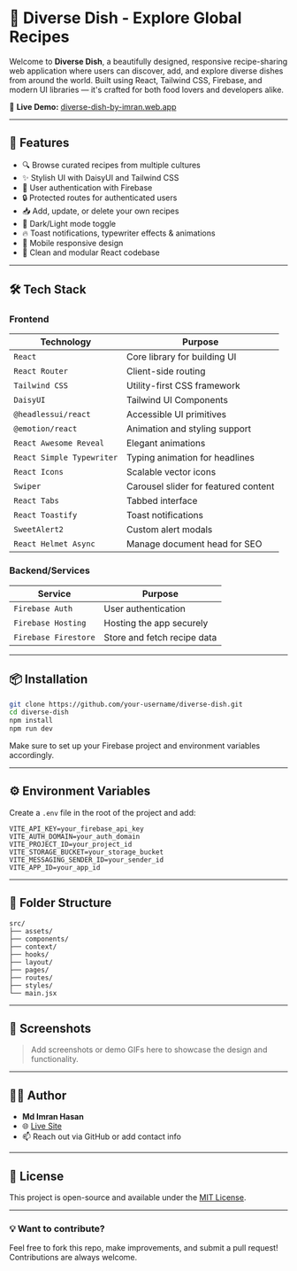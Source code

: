 # 🍲 Diverse Dish - Explore Global Recipes

Welcome to **Diverse Dish**, a beautifully designed, responsive recipe-sharing web application where users can discover, add, and explore diverse dishes from around the world. Built using React, Tailwind CSS, Firebase, and modern UI libraries — it's crafted for both food lovers and developers alike.

🔗 **Live Demo:** [diverse-dish-by-imran.web.app](https://diverse-dish-by-imran.web.app/)

---

## 🚀 Features

- 🔍 Browse curated recipes from multiple cultures  
- ✨ Stylish UI with DaisyUI and Tailwind CSS  
- 👥 User authentication with Firebase  
- 🔒 Protected routes for authenticated users  
- 📥 Add, update, or delete your own recipes  
- 🌙 Dark/Light mode toggle  
- 🔥 Toast notifications, typewriter effects & animations  
- 📱 Mobile responsive design  
- 🧠 Clean and modular React codebase  

---

## 🛠️ Tech Stack

### Frontend

| Technology                | Purpose                                      |
|---------------------------|----------------------------------------------|
| `React`                   | Core library for building UI                |
| `React Router`            | Client-side routing                         |
| `Tailwind CSS`            | Utility-first CSS framework                 |
| `DaisyUI`                 | Tailwind UI Components                      |
| `@headlessui/react`       | Accessible UI primitives                    |
| `@emotion/react`          | Animation and styling support               |
| `React Awesome Reveal`    | Elegant animations                          |
| `React Simple Typewriter` | Typing animation for headlines              |
| `React Icons`             | Scalable vector icons                       |
| `Swiper`                  | Carousel slider for featured content        |
| `React Tabs`              | Tabbed interface                            |
| `React Toastify`          | Toast notifications                         |
| `SweetAlert2`             | Custom alert modals                         |
| `React Helmet Async`      | Manage document head for SEO                |

### Backend/Services

| Service             | Purpose                               |
|---------------------|----------------------------------------|
| `Firebase Auth`     | User authentication                   |
| `Firebase Hosting`  | Hosting the app securely              |
| `Firebase Firestore`| Store and fetch recipe data           |

---

## 📦 Installation

```bash
git clone https://github.com/your-username/diverse-dish.git
cd diverse-dish
npm install
npm run dev
```

Make sure to set up your Firebase project and environment variables accordingly.

---

## ⚙️ Environment Variables

Create a `.env` file in the root of the project and add:

```
VITE_API_KEY=your_firebase_api_key
VITE_AUTH_DOMAIN=your_auth_domain
VITE_PROJECT_ID=your_project_id
VITE_STORAGE_BUCKET=your_storage_bucket
VITE_MESSAGING_SENDER_ID=your_sender_id
VITE_APP_ID=your_app_id
```

---

## 📁 Folder Structure

```
src/
├── assets/
├── components/
├── context/
├── hooks/
├── layout/
├── pages/
├── routes/
├── styles/
└── main.jsx
```

---

## 📸 Screenshots

> Add screenshots or demo GIFs here to showcase the design and functionality.

---

## 👨‍🍳 Author

- **Md Imran Hasan**
- 🌐 [Live Site](https://diverse-dish-by-imran.web.app/)
- 📫 Reach out via GitHub or add contact info

---

## 📝 License

This project is open-source and available under the [MIT License](LICENSE).

---

### 💡 Want to contribute?

Feel free to fork this repo, make improvements, and submit a pull request! Contributions are always welcome.
